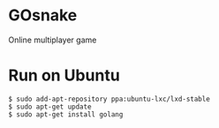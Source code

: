 # GOsnake
Online multiplayer game

# Run on Ubuntu
```
$ sudo add-apt-repository ppa:ubuntu-lxc/lxd-stable
$ sudo apt-get update
$ sudo apt-get install golang
```
